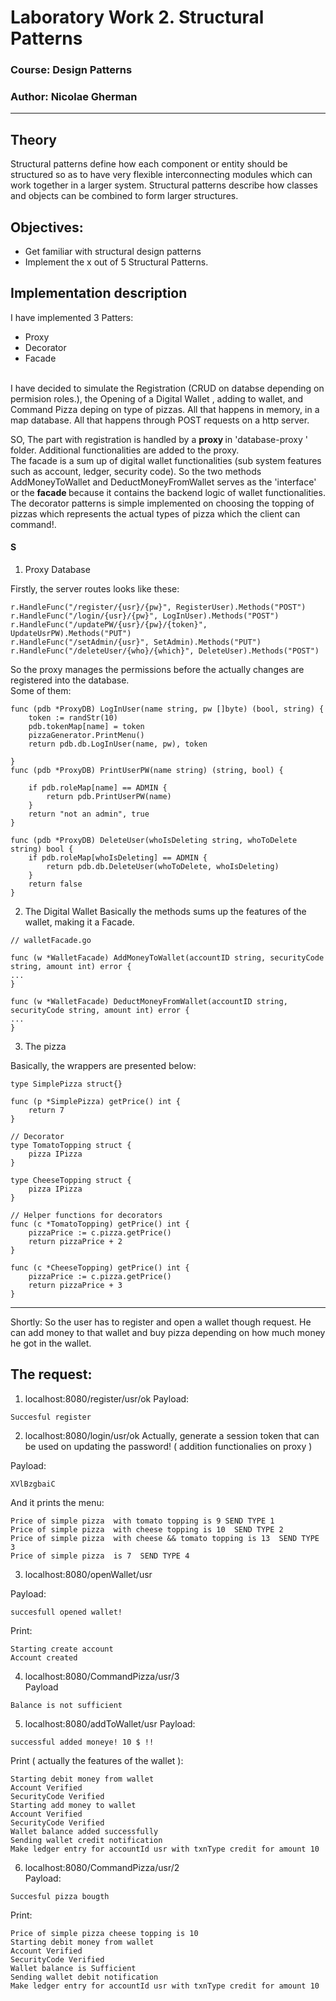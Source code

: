 # Laboratory Work 2. Structural Patterns

### Course: Design Patterns
### Author: Nicolae Gherman

----

## Theory 

Structural patterns define how each component or entity should be structured so as to have very flexible interconnecting modules which can work together in a larger system. Structural patterns describe how classes and objects can be combined to form larger structures.



## Objectives:

* Get familiar with structural design patterns
* Implement the  x out of 5 Structural Patterns.

## Implementation description 
I have implemented 3 Patters: 
* Proxy 
* Decorator 
* Facade 
<br>
I have decided to  simulate the   Registration (CRUD on databse depending on permision roles.), the  Opening of  a Digital Wallet , adding to wallet,  and Command Pizza deping on type of pizzas. All that happens in memory, in a map database. All that happens through POST requests on a http server. <br>   

SO, The part with registration is handled by a  <b> proxy </b> in  'database-proxy ' folder. Additional functionalities are added to the proxy.  <br>
The facade is a sum up of digital wallet functionalities (sub system features such as  account, ledger, security code). So the two methods AddMoneyToWallet and DeductMoneyFromWallet serves as the 'interface' or the <b> facade </b> because it contains the  backend logic of wallet functionalities.  <br> 
The decorator patterns is simple implemented on choosing the topping of pizzas which represents the actual types of pizza which the client can command!. <br>

#### S
 
1.  Proxy Database  

Firstly, the server routes looks like these:

```     
r.HandleFunc("/register/{usr}/{pw}", RegisterUser).Methods("POST")
r.HandleFunc("/login/{usr}/{pw}", LogInUser).Methods("POST")
r.HandleFunc("/updatePW/{usr}/{pw}/{token}", UpdateUsrPW).Methods("PUT")
r.HandleFunc("/setAdmin/{usr}", SetAdmin).Methods("PUT")
r.HandleFunc("/deleteUser/{who}/{which}", DeleteUser).Methods("POST") 

``` 

So the proxy manages the permissions before the actually changes are registered into the database.  
Some of them: 
```  
func (pdb *ProxyDB) LogInUser(name string, pw []byte) (bool, string) {
	token := randStr(10)
	pdb.tokenMap[name] = token
	pizzaGenerator.PrintMenu()
	return pdb.db.LogInUser(name, pw), token

}
func (pdb *ProxyDB) PrintUserPW(name string) (string, bool) {

	if pdb.roleMap[name] == ADMIN {
		return pdb.PrintUserPW(name)
	}
	return "not an admin", true
}

func (pdb *ProxyDB) DeleteUser(whoIsDeleting string, whoToDelete string) bool {
	if pdb.roleMap[whoIsDeleting] == ADMIN {
		return pdb.db.DeleteUser(whoToDelete, whoIsDeleting)
	}
	return false
}
```

2. The Digital Wallet
Basically the  methods sums up the features of the wallet, making it a Facade. 
```   
// walletFacade.go 

func (w *WalletFacade) AddMoneyToWallet(accountID string, securityCode string, amount int) error {
...
}

func (w *WalletFacade) DeductMoneyFromWallet(accountID string, securityCode string, amount int) error {
... 
} 

``` 

3. The pizza 

Basically, the wrappers are presented below: 
``` 
type SimplePizza struct{}

func (p *SimplePizza) getPrice() int {
	return 7
}

// Decorator
type TomatoTopping struct {
	pizza IPizza
}

type CheeseTopping struct {
	pizza IPizza
}

// Helper functions for decorators
func (c *TomatoTopping) getPrice() int {
	pizzaPrice := c.pizza.getPrice()
	return pizzaPrice + 2
}

func (c *CheeseTopping) getPrice() int {
	pizzaPrice := c.pizza.getPrice()
	return pizzaPrice + 3
}
```

---  

Shortly: So the user has to register and open a wallet though request. He can add money to that wallet  and buy pizza depending on how much money he got in the wallet. 


## The request: 

1. localhost:8080/register/usr/ok 
 Payload: 

 ```
 Succesful register 
``` 

2.  localhost:8080/login/usr/ok 
Actually, generate a session token that can be used on updating the password! ( addition functionalies on proxy ) 

Payload: 

``` 
XVlBzgbaiC
```  
And it prints the menu: 
```
Price of simple pizza  with tomato topping is 9 SEND TYPE 1 
Price of simple pizza  with cheese topping is 10  SEND TYPE 2
Price of simple pizza  with cheese && tomato topping is 13  SEND TYPE 3
Price of simple pizza  is 7  SEND TYPE 4

```
3.  localhost:8080/openWallet/usr 

Payload: 
``` 
succesfull opened wallet! 
```
Print: 
```
Starting create account
Account created

```

4. localhost:8080/CommandPizza/usr/3  
Payload 
``` 
Balance is not sufficient 
``` 
5. localhost:8080/addToWallet/usr 
Payload: 
``` 
successful added moneye! 10 $ !! 
``` 
Print ( actually the features of the wallet ): 
``` 
Starting debit money from wallet
Account Verified
SecurityCode Verified
Starting add money to wallet
Account Verified
SecurityCode Verified
Wallet balance added successfully
Sending wallet credit notification
Make ledger entry for accountId usr with txnType credit for amount 10

```
6. localhost:8080/CommandPizza/usr/2  
Payload:
``` 
Succesful pizza bougth
``` 

Print: 

``` 
Price of simple pizza cheese topping is 10
Starting debit money from wallet
Account Verified
SecurityCode Verified
Wallet balance is Sufficient
Sending wallet debit notification
Make ledger entry for accountId usr with txnType credit for amount 10

```

